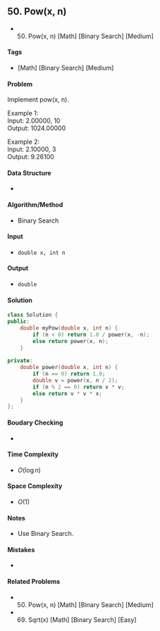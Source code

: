 ## 50. Pow(x, n)
- 50. Pow(x, n) [Math] [Binary Search] [Medium]

#### Tags
- [Math] [Binary Search] [Medium]

#### Problem
Implement pow(x, n).

Example 1:  
Input: 2.00000, 10  
Output: 1024.00000

Example 2:  
Input: 2.10000, 3  
Output: 9.26100

#### Data Structure
- 

#### Algorithm/Method
- Binary Search

#### Input
- `double x, int n`

#### Output
- `double`

#### Solution
``` C++
class Solution {
public:
    double myPow(double x, int n) {
        if (n < 0) return 1.0 / power(x, -n);
        else return power(x, n);
    }
    
private:
    double power(double x, int n) {
        if (n == 0) return 1.0;
        double v = power(x, n / 2);
        if (n % 2 == 0) return v * v;
        else return v * v * x;
    }
};
```

#### Boudary Checking
- 

#### Time Complexity
- $O(\log n)$

#### Space Complexity
- $O(1)$

#### Notes
- Use Binary Search.

#### Mistakes
- 

#### Related Problems
- 50. Pow(x, n) [Math] [Binary Search] [Medium]
- 69. Sqrt(x) [Math] [Binary Search] [Easy]

